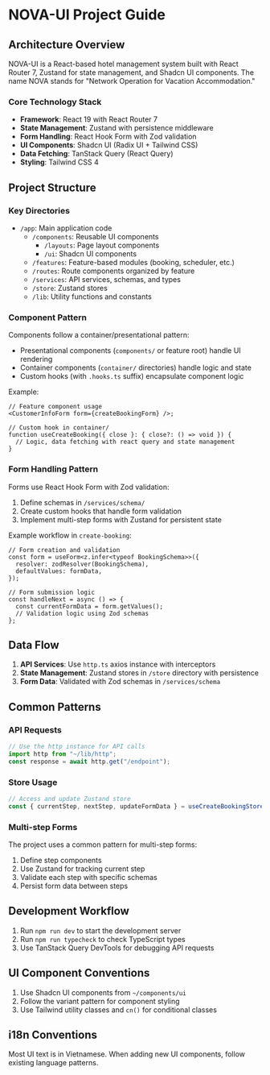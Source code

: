 # NOVA-UI Project Guide

## Architecture Overview

NOVA-UI is a React-based hotel management system built with React Router 7, Zustand for state management, and Shadcn UI components. The name NOVA stands for "Network Operation for Vacation Accommodation."

### Core Technology Stack

- **Framework**: React 19 with React Router 7
- **State Management**: Zustand with persistence middleware
- **Form Handling**: React Hook Form with Zod validation
- **UI Components**: Shadcn UI (Radix UI + Tailwind CSS)
- **Data Fetching**: TanStack Query (React Query)
- **Styling**: Tailwind CSS 4

## Project Structure

### Key Directories

- `/app`: Main application code
  - `/components`: Reusable UI components
    - `/layouts`: Page layout components
    - `/ui`: Shadcn UI components
  - `/features`: Feature-based modules (booking, scheduler, etc.)
  - `/routes`: Route components organized by feature
  - `/services`: API services, schemas, and types
  - `/store`: Zustand stores
  - `/lib`: Utility functions and constants

### Component Pattern

Components follow a container/presentational pattern:

- Presentational components (`components/` or feature root) handle UI rendering
- Container components (`container/` directories) handle logic and state
- Custom hooks (with `.hooks.ts` suffix) encapsulate component logic

Example:

```tsx
// Feature component usage
<CustomerInfoForm form={createBookingForm} />;

// Custom hook in container/
function useCreateBooking({ close }: { close?: () => void }) {
  // Logic, data fetching with react query and state management
}
```

### Form Handling Pattern

Forms use React Hook Form with Zod validation:

1. Define schemas in `/services/schema/`
2. Create custom hooks that handle form validation
3. Implement multi-step forms with Zustand for persistent state

Example workflow in `create-booking`:

```tsx
// Form creation and validation
const form = useForm<z.infer<typeof BookingSchema>>({
  resolver: zodResolver(BookingSchema),
  defaultValues: formData,
});

// Form submission logic
const handleNext = async () => {
  const currentFormData = form.getValues();
  // Validation logic using Zod schemas
};
```

## Data Flow

1. **API Services**: Use `http.ts` axios instance with interceptors
2. **State Management**: Zustand stores in `/store` directory with persistence
3. **Form Data**: Validated with Zod schemas in `/services/schema`

## Common Patterns

### API Requests

```typescript
// Use the http instance for API calls
import http from "~/lib/http";
const response = await http.get("/endpoint");
```

### Store Usage

```typescript
// Access and update Zustand store
const { currentStep, nextStep, updateFormData } = useCreateBookingStore();
```

### Multi-step Forms

The project uses a common pattern for multi-step forms:

1. Define step components
2. Use Zustand for tracking current step
3. Validate each step with specific schemas
4. Persist form data between steps

## Development Workflow

1. Run `npm run dev` to start the development server
2. Run `npm run typecheck` to check TypeScript types
3. Use TanStack Query DevTools for debugging API requests

## UI Component Conventions

1. Use Shadcn UI components from `~/components/ui`
2. Follow the variant pattern for component styling
3. Use Tailwind utility classes and `cn()` for conditional classes

## i18n Conventions

Most UI text is in Vietnamese. When adding new UI components, follow existing language patterns.
